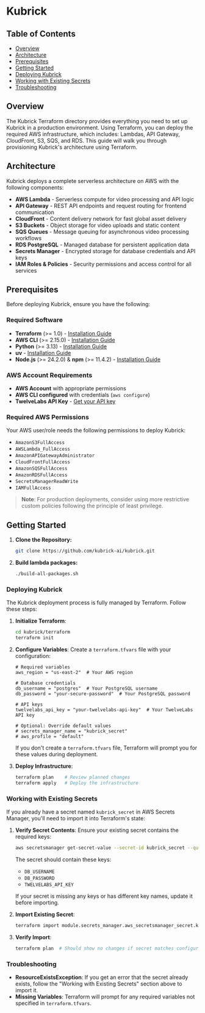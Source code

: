 # Kubrick

## Table of Contents

- [Overview](#overview)
- [Architecture](#architecture)
- [Prerequisites](#prerequisites)
- [Getting Started](#getting-started)
- [Deploying Kubrick](#deploying-kubrick)
- [Working with Existing Secrets](#working-with-existing-secrets)
- [Troubleshooting](#troubleshooting)

## Overview

The Kubrick Terraform directory provides everything you need to set up Kubrick
in a production environment. Using Terraform, you can deploy the required AWS
infrastructure, which includes: Lambdas, API Gateway, CloudFront, S3, SQS, and
RDS. This guide will walk you through provisioning Kubrick's architecture using
Terraform.

## Architecture

Kubrick deploys a complete serverless architecture on AWS with the following
components:

- **AWS Lambda** - Serverless compute for video processing and API logic
- **API Gateway** - REST API endpoints and request routing for frontend
  communication
- **CloudFront** - Content delivery network for fast global asset delivery
- **S3 Buckets** - Object storage for video uploads and static content
- **SQS Queues** - Message queuing for asynchronous video processing workflows
- **RDS PostgreSQL** - Managed database for persistent application data
- **Secrets Manager** - Encrypted storage for database credentials and API keys
- **IAM Roles & Policies** - Security permissions and access control for all
  services

## Prerequisites

Before deploying Kubrick, ensure you have the following:

### Required Software

- **Terraform** (>= 1.0) -
  [Installation Guide](https://developer.hashicorp.com/terraform/tutorials/aws-get-started/install-cli)
- **AWS CLI** (>= 2.15.0) -
  [Installation Guide](https://docs.aws.amazon.com/cli/latest/userguide/getting-started-install.html#getting-started-install-instructions)
- **Python** (>= 3.13) - [Installation Guide](https://www.python.org/downloads/)
- **uv** -
  [Installation Guide](https://docs.astral.sh/uv/getting-started/installation/)
- **Node.js** (>= 24.2.0) & **npm** (>= 11.4.2) -
  [Installation Guide](https://nodejs.org/)

### AWS Account Requirements

- **AWS Account** with appropriate permissions
- **AWS CLI configured** with credentials (`aws configure`)
- **TwelveLabs API Key** -
  [Get your API key](https://docs.twelvelabs.io/docs/api-key)

### Required AWS Permissions

Your AWS user/role needs the following permissions to deploy Kubrick:

- `AmazonS3FullAccess`
- `AWSLambda_FullAccess`
- `AmazonAPIGatewayAdministrator`
- `CloudFrontFullAccess`
- `AmazonSQSFullAccess`
- `AmazonRDSFullAccess`
- `SecretsManagerReadWrite`
- `IAMFullAccess`

> **Note**: For production deployments, consider using more restrictive custom
> policies following the principle of least privilege.

## Getting Started

1. **Clone the Repository:**

   ```bash
   git clone https://github.com/kubrick-ai/kubrick.git
   ```

1. **Build lambda packages:**

   ```bash
   ./build-all-packages.sh
   ```

### Deploying Kubrick

The Kubrick deployment process is fully managed by Terraform. Follow these
steps:

1. **Initialize Terraform**:

   ```bash
   cd kubrick/terraform
   terraform init
   ```

2. **Configure Variables**: Create a `terraform.tfvars` file with your
   configuration:

   ```hcl
   # Required variables
   aws_region = "us-east-2"  # Your AWS region

   # Database credentials
   db_username = "postgres"  # Your PostgreSQL username
   db_password = "your-secure-password"  # Your PostgreSQL password

   # API keys
   twelvelabs_api_key = "your-twelvelabs-api-key"  # Your TwelveLabs API key

   # Optional: Override default values
   # secrets_manager_name = "kubrick_secret"
   # aws_profile = "default"
   ```

   If you don't create a `terraform.tfvars` file, Terraform will prompt you for
   these values during deployment.

3. **Deploy Infrastructure**:

   ```bash
   terraform plan    # Review planned changes
   terraform apply   # Deploy the infrastructure
   ```

### Working with Existing Secrets

If you already have a secret named `kubrick_secret` in AWS Secrets Manager,
you'll need to import it into Terraform's state:

1. **Verify Secret Contents**: Ensure your existing secret contains the required
   keys:

   ```bash
   aws secretsmanager get-secret-value --secret-id kubrick_secret --query SecretString --output text
   ```

   The secret should contain these keys:
   - `DB_USERNAME`
   - `DB_PASSWORD`
   - `TWELVELABS_API_KEY`

   If your secret is missing any keys or has different key names, update it
   before importing.

2. **Import Existing Secret**:

   ```bash
   terraform import module.secrets_manager.aws_secretsmanager_secret.kubrick_secret kubrick_secret
   ```

3. **Verify Import**:

   ```bash
   terraform plan  # Should show no changes if secret matches configuration
   ```

### Troubleshooting

- **ResourceExistsException**: If you get an error that the secret already
  exists, follow the "Working with Existing Secrets" section above to import it.
- **Missing Variables**: Terraform will prompt for any required variables not
  specified in `terraform.tfvars`.
